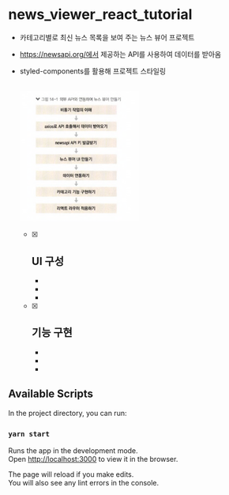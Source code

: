 # news_viewer_react_tutorial

- 카테고리별로 최신 뉴스 목록을 보여 주는 뉴스 뷰어 프로젝트
- https://newsapi.org/에서 제공하는 API를 사용하여 데이터를 받아옴
- styled-components를 활용해 프로젝트 스타일링

    <br>
    <img src="./public/news.png" width="50%" align="center" >
    <br><br>

  - [x] UI 구성
    -
    -
    -
    -
  - [x] 기능 구현
    -
    -
    -
    -

## Available Scripts

In the project directory, you can run:

### `yarn start`

Runs the app in the development mode.\
Open [http://localhost:3000](http://localhost:3000) to view it in the browser.

The page will reload if you make edits.\
You will also see any lint errors in the console.
